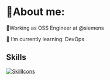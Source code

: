 # 🔬About me:

🏢Working as OSS Engineer at @siemens

🌱 I’m currently learning: DevOps

## Skills
[![SkillIcons](https://skillicons.dev/icons?i=js,html,css,py,docker,kubernetes)](https://skillicons.dev)<br/>

